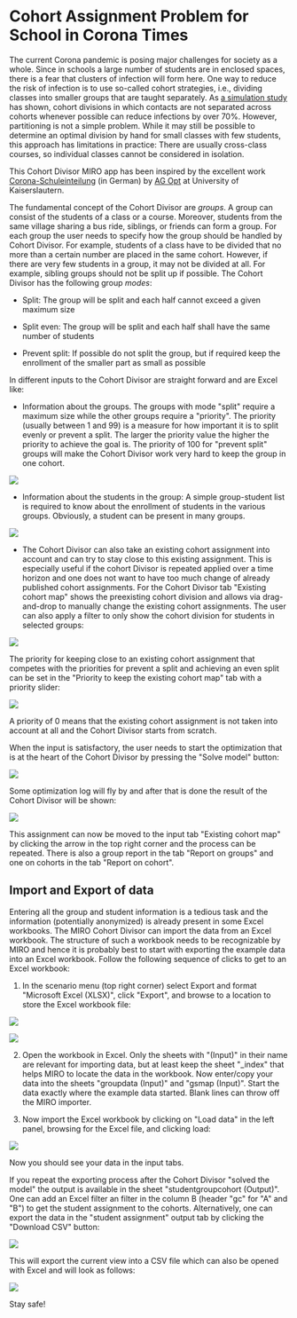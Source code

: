# Cohort Assignment Problem for School in Corona Times

The current Corona pandemic is posing major challenges for society as a whole. Since in schools a large number of students are in enclosed spaces, there is a fear that clusters of infection will form here. One way to reduce the risk of infection is to use so-called cohort strategies, i.e., dividing classes into smaller groups that are taught separately. As [a simulation study](https://www.medrxiv.org/content/10.1101/2020.11.30.20241166v1) has shown, cohort divisions in which contacts are not separated across cohorts whenever possible can reduce infections by over 70%. However, partitioning is not a simple problem. While it may still be possible to determine an optimal division by hand for small classes with few students, this approach has limitations in practice: There are usually cross-class courses, so individual classes cannot be considered in isolation.

This Cohort Divisor MIRO app has been inspired by the excellent work [Corona-Schuleinteilung](https://www.mathematik.uni-kl.de/opt/corona-schuleinteilung/) (in German) by [AG Opt](https://www.mathematik.uni-kl.de/opt/) at University of Kaiserslautern.

The fundamental concept of the Cohort Divisor are *groups*. A group can consist of the students of a class or a course. Moreover, students from the same village sharing a bus ride, siblings, or friends can form a group. For each group the user needs to specify how the group should be handled by Cohort Divisor. For example, students of a class have to be divided that no more than a certain number are placed in the same cohort. However, if there are very few students in a group, it may not be divided at all. For example, sibling groups should not be split up if possible. The Cohort Divisor has the following group *modes*:

-   Split: The group will be split and each half cannot exceed a given maximum size

-   Split even: The group will be split and each half shall have the same number of students

-   Prevent split: If possible do not split the group, but if required keep the enrollment of the smaller part as small as possible

In different inputs to the Cohort Divisor are straight forward and are Excel like:

-   Information about the groups. The groups with mode "split" require a maximum size while the other groups require a "priority". The priority (usually between 1 and 99) is a measure for how important it is to split evenly or prevent a split. The larger the priority value the higher the priority to achieve the goal is. The priority of 100 for "prevent split" groups will make the Cohort Divisor work very hard to keep the group in one cohort.

![](static_cohortdivisor/image1.png)

-   Information about the students in the group: A simple group-student list is required to know about the enrollment of students in the various groups. Obviously, a student can be present in many groups.

![](static_cohortdivisor/image2.png)

-   The Cohort Divisor can also take an existing cohort assignment into account and can try to stay close to this existing assignment. This is especially useful if the cohort Divisor is repeated applied over a time horizon and one does not want to have too much change of already published cohort assignments. For the Cohort Divisor tab "Existing cohort map" shows the preexisting cohort division and allows via drag-and-drop to manually change the existing cohort assignments. The user can also apply a filter to only show the cohort division for students in selected groups:

![](static_cohortdivisor/image3.png)

The priority for keeping close to an existing cohort assignment that competes with the priorities for prevent a split and achieving an even split can be set in the "Priority to keep the existing cohort map" tab with a priority slider:

![](static_cohortdivisor/image4.png)

A priority of 0 means that the existing cohort assignment is not taken into account at all and the Cohort Divisor starts from scratch.

When the input is satisfactory, the user needs to start the optimization that is at the heart of the Cohort Divisor by pressing the "Solve model" button:

![](static_cohortdivisor/image5.png)

Some optimization log will fly by and after that is done the result of the Cohort Divisor will be shown:

![](static_cohortdivisor/image6.png)

This assignment can now be moved to the input tab "Existing cohort map" by clicking the arrow in the top right corner and the process can be repeated. There is also a group report in the tab "Report on groups" and one on cohorts in the tab "Report on cohort".

## Import and Export of data

Entering all the group and student information is a tedious task and the information (potentially anonymized) is already present in some Excel workbooks. The MIRO Cohort Divisor can import the data from an Excel workbook. The structure of such a workbook needs to be recognizable by MIRO and hence it is probably best to start with exporting the example data into an Excel workbook. Follow the following sequence of clicks to get to an Excel workbook:

1.  In the scenario menu (top right corner) select Export and format "Microsoft Excel (XLSX)", click "Export", and browse to a location to store the Excel workbook file:

![](static_cohortdivisor/image7.png)

![](static_cohortdivisor/image8.png)

2.  Open the workbook in Excel. Only the sheets with "(Input)" in their name are relevant for importing data, but at least keep the sheet "\_index" that helps MIRO to locate the data in the workbook. Now enter/copy your data into the sheets "groupdata (Input)" and "gsmap (Input)". Start the data exactly where the example data started. Blank lines can throw off the MIRO importer.

3.  Now import the Excel workbook by clicking on "Load data" in the left panel, browsing for the Excel file, and clicking load:

![](static_cohortdivisor/image9.png)

Now you should see your data in the input tabs.

If you repeat the exporting process after the Cohort Divisor "solved the model" the output is available in the sheet "studentgroupcohort (Output)". One can add an Excel filter an filter in the column B (header "gc" for "A" and "B") to get the student assignment to the cohorts. Alternatively, one can export the data in the "student assignment" output tab by clicking the "Download CSV" button:

![](static_cohortdivisor/image10.png)

This will export the current view into a CSV file which can also be opened with Excel and will look as follows:

![](static_cohortdivisor/image11.png)

Stay safe!
